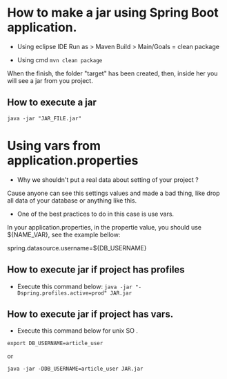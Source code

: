 # How to make a jar using Spring Boot application.


- Using eclipse IDE
Run as > Maven Build > Main/Goals = clean package

- Using cmd  ``` mvn clean package ```

When the finish, the folder "target" has been created, then, inside her you will see a jar from you project.



## How to execute a jar
``` java -jar "JAR_FILE.jar" ```


# Using vars from application.properties

- Why we shouldn't put a real data about setting of your project ?

Cause anyone can see this settings values and made a bad thing, like drop all data of your database or anything like this.

- One of the best practices to do in this case is use vars.

In your application.properties, in the propertie value, you should use ${NAME_VAR}, see the example bellow:

spring.datasource.username=${DB_USERNAME}


## How to execute jar if project has profiles

- Execute this command below:
``` java -jar "-Dspring.profiles.active=prod" JAR.jar ```


## How to execute jar if project has vars.

- Execute this command below for unix SO .

``` export DB_USERNAME=article_user ```

or 

``` java -jar -DDB_USERNAME=article_user JAR.jar ```


